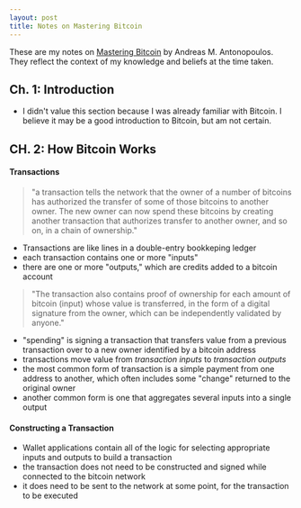 ```yaml
---
layout: post
title: Notes on Mastering Bitcoin
---
```

These are my notes on [Mastering Bitcoin](https://github.com/aantonop/bitcoinbook) by Andreas M. Antonopoulos. They reflect the context of my knowledge and beliefs at the time taken.

## Ch. 1: Introduction
- I didn't value this section because I was already familiar with Bitcoin. I believe it may be a good introduction to Bitcoin, but am not certain.

## CH. 2: How Bitcoin Works
#### Transactions
> "a transaction tells the network that the owner of a number of bitcoins has authorized the transfer of some of those bitcoins to another owner. The new owner can now spend these bitcoins by creating another transaction that authorizes transfer to another owner, and so on, in a chain of ownership."

- Transactions are like lines in a double-entry bookkeping ledger
- each transaction contains one or more "inputs"
- there are one or more "outputs," which are credits added to a bitcoin account

> "The transaction also contains proof of ownership for each amount of bitcoin (input) whose value is transferred, in the form of a digital signature from the owner, which can be independently validated by anyone."

- "spending" is signing a transaction that transfers value from a previous transaction over to a new owner identified by a bitcoin address
- transactions move value from *transaction inputs* to *transaction outputs*
- the most common form of transaction is a simple payment from one address to another, which often includes some "change" returned to the original owner
- another common form is one that aggregates several inputs into a single output

#### Constructing a Transaction
- Wallet applications contain all of the logic for selecting appropriate inputs and outputs to build a transaction
- the transaction does not need to be constructed and signed while connected to the bitcoin network
- it does need to be sent to the network at some point, for the transaction to be executed
